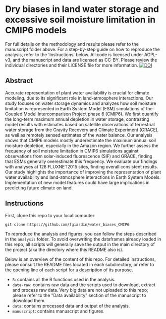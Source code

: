 # Dry biases in land water storage and excessive soil moisture limitation in CMIP6 models
For full details on the methodology and results please refer to the manuscript folder above. For a step-by-step guide on how to reproduce the analysis, refer to the 'Instructions' below. All code is licensed under AGPL-v3, and the manuscript and data are licensed as CC-BY. Please review the individual directories and their LICENSE file for more information.
[![DOI](https://zenodo.org/badge/770497573.svg)](https://zenodo.org/doi/10.5281/zenodo.10810324)

## Abstract
Accurate representation of plant water availability is crucial for climate modeling, due to its significant role in land-atmosphere interactions. Our study focuses on water storage dynamics and analyzes how soil moisture limitation is represented in Earth System Model (ESM) simulations of the Coupled Model Intercomparison Project phase 6 (CMIP6). We first quantify the long-term maximum annual depletion in water storage, contrasting model results with estimates based on satellite observations of terrestrial water storage from the Gravity Recovery and Climate Experiment (GRACE), as well as remotely sensed estimates of the water balance. Our analysis shows that CMIP6 models mostly underestimate the maximum annual soil moisture depletion, especially in the Amazon region. We further assess the frequency of soil moisture limitation in CMIP6 simulations against observations from solar-induced fluorescence (SIF) and GRACE, finding that ESMs generally overestimate this frequency. We evaluate our findings with analyses at 128 FLUXNET2015 sites, finding overall consistent results. Our study highlights the importance of improving the representation of plant water availability and land-atmosphere interactions in Earth System Models. Implementation of new model features could have large implications in predicting future climate on land.


## Instructions
First, clone this repo to your local computer:

```
git clone https://github.com/fgiardin/water_biases_CMIP6
```

To reproduce the analysis and figures, you can follow the steps described in the `analysis` folder. To avoid overwriting the dataframes already loaded in this repo, all scripts will generally save the output in the main directory of the project (aka the directory where this README also is). 

Below is an overview of the content of this repo. For detailed instructions, please consult the README files located in each subdirectory, or refer to the opening line of each script for a description of its purpose.

* `R`: contains all the R functions used in the analysis.
* `data-raw`: contains raw data and the scripts used to download, extract and process raw data. Very big data are not uploaded to this repo; please refer to the "Data availability" section of the manuscript to download them.
* `data`: contains processed data and output of the analysis.
* `manuscript`: contains manuscript and figures.

